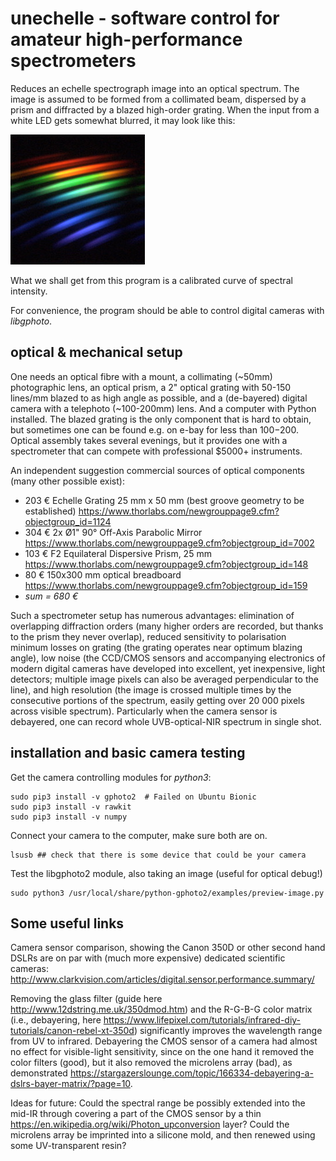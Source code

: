# unechelle - software control for amateur high-performance spectrometers
Reduces an echelle spectrograph image into an optical spectrum. The image is assumed to be formed from a collimated beam, dispersed by a prism and diffracted by a blazed high-order grating. When the input from a white LED gets somewhat blurred, it may look like this:

![sample echelle image](echelle-led.jpg)

What we shall get from this program is a calibrated curve of spectral intensity. 

For convenience, the program should be able to control digital cameras with *libgphoto*.

## optical & mechanical setup

One needs an optical fibre with a mount, a collimating (~50mm) photographic lens, an optical prism, a 2" optical grating with 50-150 lines/mm blazed to as high angle as possible, and a (de-bayered) digital camera with a telephoto (~100-200mm) lens. And a computer with Python installed. The blazed grating is the only component that is hard to obtain, but sometimes one can be found e.g. on e-bay for less than $100-$200. Optical assembly takes several evenings, but it provides one with a spectrometer that can compete with professional $5000+ instruments.

An independent suggestion commercial sources of optical components (many other possible exist): 
 * 203 €    Echelle Grating 25 mm x 50 mm (best groove geometry to be established) https://www.thorlabs.com/newgrouppage9.cfm?objectgroup_id=1124
 * 304 €    2x Ø1" 90° Off-Axis Parabolic Mirror https://www.thorlabs.com/newgrouppage9.cfm?objectgroup_id=7002
 * 103 €    F2 Equilateral Dispersive Prism, 25 mm  https://www.thorlabs.com/newgrouppage9.cfm?objectgroup_id=148
 *  80 €    150x300 mm optical breadboard https://www.thorlabs.com/newgrouppage9.cfm?objectgroup_id=159
 * *sum = 680 €*

Such a spectrometer setup has numerous advantages: elimination of overlapping diffraction orders (many higher orders are recorded, but thanks to the prism they never overlap), reduced sensitivity to polarisation minimum losses on grating (the grating operates near optimum blazing angle), low noise (the CCD/CMOS sensors and accompanying electronics of modern digital cameras have developed into excellent, yet inexpensive, light detectors; multiple image pixels can also be averaged perpendicular to the line), and high resolution (the image is crossed multiple times by the consecutive portions of the spectrum, easily getting over 20 000 pixels across visible spectrum). Particularly when the camera sensor is debayered, one can record whole UVB-optical-NIR spectrum in single shot.


## installation and basic camera testing

Get the camera controlling modules for *python3*:

    sudo pip3 install -v gphoto2  # Failed on Ubuntu Bionic
    sudo pip3 install -v rawkit 
    sudo pip3 install -v numpy 

Connect your camera to the computer, make sure both are on. 

	lsusb ## check that there is some device that could be your camera

Test the libgphoto2 module, also taking an image (useful for optical debug!)

	sudo python3 /usr/local/share/python-gphoto2/examples/preview-image.py  

## Some useful links

Camera sensor comparison, showing the Canon 350D or other second hand DSLRs are on par with (much more expensive) dedicated scientific cameras: http://www.clarkvision.com/articles/digital.sensor.performance.summary/

Removing the glass filter (guide here http://www.12dstring.me.uk/350dmod.htm) and the R-G-B-G color matrix (i.e., debayering, here https://www.lifepixel.com/tutorials/infrared-diy-tutorials/canon-rebel-xt-350d) significantly improves the wavelength range from UV to infrared. Debayering the CMOS sensor of a camera had almost no effect for visible-light sensitivity, since on the one hand it removed the color filters (good), but it also removed the microlens array (bad), as demonstrated https://stargazerslounge.com/topic/166334-debayering-a-dslrs-bayer-matrix/?page=10.

Ideas for future: Could the spectral range be possibly extended into the mid-IR through covering a part of the CMOS sensor by a thin https://en.wikipedia.org/wiki/Photon_upconversion layer? Could the microlens array be imprinted into a silicone mold, and then renewed using some UV-transparent resin? 
